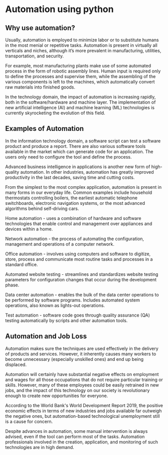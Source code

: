 # Automation using python
## Why use automation?
Usually, automation is employed to minimize labor or to substitute humans in the most menial or repetitive tasks. Automation is present in virtually all verticals and niches, although it’s more prevalent in manufacturing, utilities, transportation, and security.

For example, most manufacturing plants make use of some automated process in the form of robotic assembly lines. Human input is required only to define the processes and supervise them, while the assembling of the various components is left to the machines, which automatically convert raw materials into finished goods.

In the technology domain, the impact of automation is increasing rapidly, both in the software/hardware and machine layer. The implementation of new artificial intelligence (AI) and machine learning (ML) technologies is currently skyrocketing the evolution of this field.

## Examples of Automation
In the information technology domain, a software script can test a software product and produce a report. There are also various software tools available in the market which can generate code for an application. The users only need to configure the tool and define the process.

Advanced business intelligence in applications is another new form of high-quality automation. In other industries, automation has greatly improved productivity in the last decades, saving time and cutting costs.

From the simplest to the most complex application, automation is present in many forms in our everyday life. Common examples include household thermostats controlling boilers, the earliest automatic telephone switchboards, electronic navigation systems, or the most advanced algorithms behind self-driving cars.

Home automation - uses a combination of hardware and software technologies that enable control and management over appliances and devices within a home.

Network automation - the process of automating the configuration, management and operations of a computer network.

Office automation - involves using computers and software to digitize, store, process and communicate most routine tasks and processes in a standard office.

Automated website testing - streamlines and standardizes website testing parameters for configuration changes that occur during the development phase.

Data center automation - enables the bulk of the data center operations to be performed by software programs. Includes automated system operations, also known as lights-out operations.

Test automation - software code goes through quality assurance (QA) testing automatically by scripts and other automation tools.

## Automation and Job Loss

Automation makes sure the techniques are used effectively in the delivery of products and services. However, it inherently causes many workers to become unnecessary (especially unskilled ones) and end up being displaced.

Automation will certainly have substantial negative effects on employment and wages for all those occupations that do not require particular training or skills. However, many of these employees could be easily retrained in new jobs, and the impact of this technology on our society is revolutionary enough to create new opportunities for everyone.

According to the World Bank's World Development Report 2019, the positive economic effects in terms of new industries and jobs available far outweigh the negative ones, but automation-based technological unemployment still is a cause for concern.

Despite advances in automation, some manual intervention is always advised, even if the tool can perform most of the tasks. Automation professionals involved in the creation, application, and monitoring of such technologies are in high demand.
